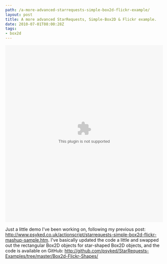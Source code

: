 ```yaml
---
path: /a-more-advanced-starrequests-simple-box2d-flickr-example/
layout: post
title: A more advanced StarRequests, Simple-Box2D & Flickr example.
date: 2010-07-01T08:00:28Z
tags:
- box2d
---
```


<object width="500" height="560">
<param name="movie" value="/content/images/2010/07/Main.swf">
<embed src="/content/images/2010/07/Main.swf" width="500" height="560">
</embed>
</object>

Just a little demo I've been working on, following my previous post: <a href="http://www.psyked.co.uk/actionscript/starrequests-simple-box2d-flickr-mashup-sample.htm">http://www.psyked.co.uk/actionscript/starrequests-simple-box2d-flickr-mashup-sample.htm</a>. I've basically updated the code a little and swapped out the rectangular Box2D objects for star-shaped Box2D objects, and the code is available on GitHub: <a href="http://github.com/psyked/StarRequests-Examples/tree/master/Box2d-Flickr-Shapes/">http://github.com/psyked/StarRequests-Examples/tree/master/Box2d-Flickr-Shapes/</a>